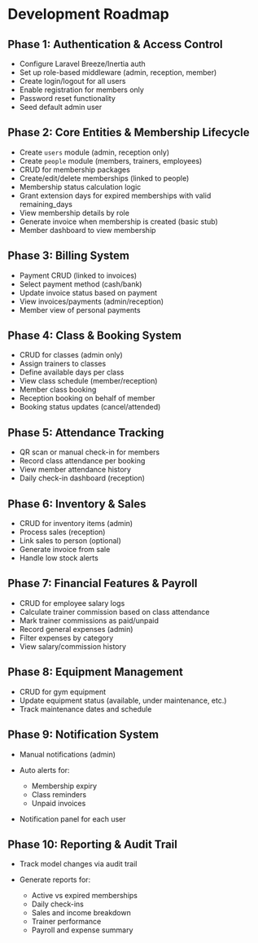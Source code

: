 # Development Roadmap

## Phase 1: Authentication & Access Control

* Configure Laravel Breeze/Inertia auth
* Set up role-based middleware (admin, reception, member)
* Create login/logout for all users
* Enable registration for members only
* Password reset functionality
* Seed default admin user

## Phase 2: Core Entities & Membership Lifecycle

* Create `users` module (admin, reception only)
* Create `people` module (members, trainers, employees)
* CRUD for membership packages
* Create/edit/delete memberships (linked to people)
* Membership status calculation logic
* Grant extension days for expired memberships with valid remaining\_days
* View membership details by role
* Generate invoice when membership is created (basic stub)
* Member dashboard to view membership

## Phase 3: Billing System

* Payment CRUD (linked to invoices)
* Select payment method (cash/bank)
* Update invoice status based on payment
* View invoices/payments (admin/reception)
* Member view of personal payments

## Phase 4: Class & Booking System

* CRUD for classes (admin only)
* Assign trainers to classes
* Define available days per class
* View class schedule (member/reception)
* Member class booking
* Reception booking on behalf of member
* Booking status updates (cancel/attended)

## Phase 5: Attendance Tracking

* QR scan or manual check-in for members
* Record class attendance per booking
* View member attendance history
* Daily check-in dashboard (reception)

## Phase 6: Inventory & Sales

* CRUD for inventory items (admin)
* Process sales (reception)
* Link sales to person (optional)
* Generate invoice from sale
* Handle low stock alerts

## Phase 7: Financial Features & Payroll

* CRUD for employee salary logs
* Calculate trainer commission based on class attendance
* Mark trainer commissions as paid/unpaid
* Record general expenses (admin)
* Filter expenses by category
* View salary/commission history

## Phase 8: Equipment Management

* CRUD for gym equipment
* Update equipment status (available, under maintenance, etc.)
* Track maintenance dates and schedule

## Phase 9: Notification System

* Manual notifications (admin)
* Auto alerts for:

    * Membership expiry
    * Class reminders
    * Unpaid invoices
* Notification panel for each user

## Phase 10: Reporting & Audit Trail

* Track model changes via audit trail
* Generate reports for:

    * Active vs expired memberships
    * Daily check-ins
    * Sales and income breakdown
    * Trainer performance
    * Payroll and expense summary
